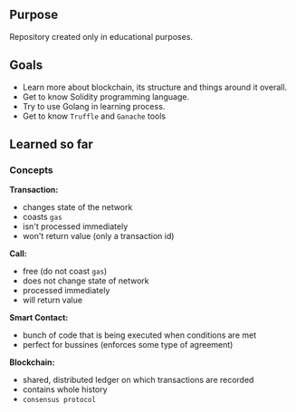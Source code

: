## Purpose

Repository created only in educational purposes.

## Goals

* Learn more about blockchain, its structure and things around it overall.
* Get to know Solidity programming language.
* Try to use Golang in learning process.
* Get to know `Truffle` and `Ganache` tools

## Learned so far

### Concepts

**Transaction:**

* changes state of the network
* coasts `gas`
* isn't processed immediately
* won't return value (only a transaction id)

**Call:**

* free (do not coast `gas`)
* does not change state of network
* processed immediately
* will return value

**Smart Contact:**

* bunch of code that is being executed when conditions are met
* perfect for bussines (enforces some type of agreement)

**Blockchain:**

* shared, distributed ledger on which transactions are recorded
* contains whole history 
* `consensus protocol`

